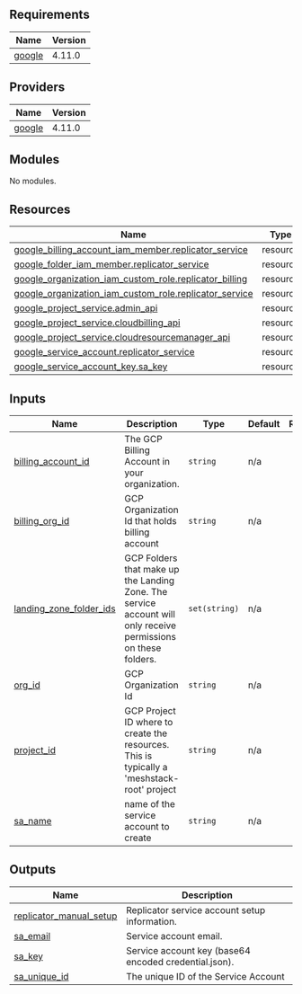 <!-- BEGIN_TF_DOCS -->
## Requirements

| Name | Version |
|------|---------|
| <a name="requirement_google"></a> [google](#requirement\_google) | 4.11.0 |

## Providers

| Name | Version |
|------|---------|
| <a name="provider_google"></a> [google](#provider\_google) | 4.11.0 |

## Modules

No modules.

## Resources

| Name | Type |
|------|------|
| [google_billing_account_iam_member.replicator_service](https://registry.terraform.io/providers/hashicorp/google/4.11.0/docs/resources/billing_account_iam_member) | resource |
| [google_folder_iam_member.replicator_service](https://registry.terraform.io/providers/hashicorp/google/4.11.0/docs/resources/folder_iam_member) | resource |
| [google_organization_iam_custom_role.replicator_billing](https://registry.terraform.io/providers/hashicorp/google/4.11.0/docs/resources/organization_iam_custom_role) | resource |
| [google_organization_iam_custom_role.replicator_service](https://registry.terraform.io/providers/hashicorp/google/4.11.0/docs/resources/organization_iam_custom_role) | resource |
| [google_project_service.admin_api](https://registry.terraform.io/providers/hashicorp/google/4.11.0/docs/resources/project_service) | resource |
| [google_project_service.cloudbilling_api](https://registry.terraform.io/providers/hashicorp/google/4.11.0/docs/resources/project_service) | resource |
| [google_project_service.cloudresourcemanager_api](https://registry.terraform.io/providers/hashicorp/google/4.11.0/docs/resources/project_service) | resource |
| [google_service_account.replicator_service](https://registry.terraform.io/providers/hashicorp/google/4.11.0/docs/resources/service_account) | resource |
| [google_service_account_key.sa_key](https://registry.terraform.io/providers/hashicorp/google/4.11.0/docs/resources/service_account_key) | resource |

## Inputs

| Name | Description | Type | Default | Required |
|------|-------------|------|---------|:--------:|
| <a name="input_billing_account_id"></a> [billing\_account\_id](#input\_billing\_account\_id) | The GCP Billing Account in your organization. | `string` | n/a | yes |
| <a name="input_billing_org_id"></a> [billing\_org\_id](#input\_billing\_org\_id) | GCP Organization Id that holds billing account | `string` | n/a | yes |
| <a name="input_landing_zone_folder_ids"></a> [landing\_zone\_folder\_ids](#input\_landing\_zone\_folder\_ids) | GCP Folders that make up the Landing Zone. The service account will only receive permissions on these folders. | `set(string)` | n/a | yes |
| <a name="input_org_id"></a> [org\_id](#input\_org\_id) | GCP Organization Id | `string` | n/a | yes |
| <a name="input_project_id"></a> [project\_id](#input\_project\_id) | GCP Project ID where to create the resources. This is typically a 'meshstack-root' project | `string` | n/a | yes |
| <a name="input_sa_name"></a> [sa\_name](#input\_sa\_name) | name of the service account to create | `string` | n/a | yes |

## Outputs

| Name | Description |
|------|-------------|
| <a name="output_replicator_manual_setup"></a> [replicator\_manual\_setup](#output\_replicator\_manual\_setup) | Replicator service account setup information. |
| <a name="output_sa_email"></a> [sa\_email](#output\_sa\_email) | Service account email. |
| <a name="output_sa_key"></a> [sa\_key](#output\_sa\_key) | Service account key (base64 encoded credential.json). |
| <a name="output_sa_unique_id"></a> [sa\_unique\_id](#output\_sa\_unique\_id) | The unique ID of the Service Account |
<!-- END_TF_DOCS -->